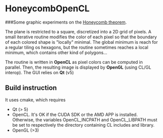 # HoneycombOpenCL
###Some graphic experiments on the [Honeycomb theorem](https://en.wikipedia.org/wiki/Honeycomb_conjecture). 

The plane is restricted to a square, discretized into a 2D grid of pixels. A small iterative routine modifies the color of each pixel so that the boundary of each colored shape is "locally" minimal. The global minimum is reach for a regular tiling os hexagons, but the routine sometimes reaches a local minimum, which contains other kind of polygons...

The routine is written in **OpenCL** as pixel colors can be computed in parallel. Then, the resulting image is displayed by **OpenGL** (using CL/GL interop). The GUI relies on **Qt** (v5)

## Build instruction

It uses cmake, which requires

* Qt (> 5)
* OpenCL. It's OK if the CUDA SDK or the AMD APP is installed. Otherwise, the variables OpenCL_INCPATH and OpenCL_LIBPATH must be set to respectively the directory containing CL includes and library.
* OpenGL (>3)
